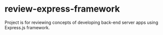 # review-express-framework
Project is for reviewing concepts of developing back-end server apps using Express.js framework.
